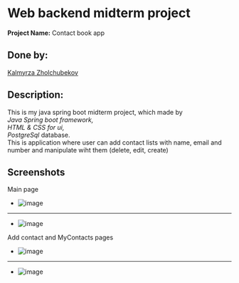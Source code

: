 # Web backend midterm project

**Project Name:** Contact book app

## Done by:
[Kalmyrza Zholchubekov](https://github.com/KalmyrzaFx)  

## Description:  
This is my java spring boot midterm project, which made by  
 _Java Spring boot framework,  
 HTML & CSS for ui,  
 PostgreSql_ database.  
This is application where user can add contact lists with name, email and number 
and manipulate wiht them (delete, edit, create)

## Screenshots
Main page 
- ![image](https://user-images.githubusercontent.com/80804799/162807852-977ce337-a444-40a8-818d-e65eec678be8.png)
- ------------------------------------
- ![image](https://user-images.githubusercontent.com/80804799/162807968-e07d2153-5330-4fd9-a51a-5a9db9fd9acf.png)

  
  
Add contact and MyContacts pages
- ![image](https://user-images.githubusercontent.com/80804799/162808141-bc20a306-f4d2-4df6-9fa1-f34c09d09d8f.png)
- -----------------------------------
- ![image](https://user-images.githubusercontent.com/80804799/162808187-6127e742-33a9-43ba-b8c4-ec65359549f9.png)
